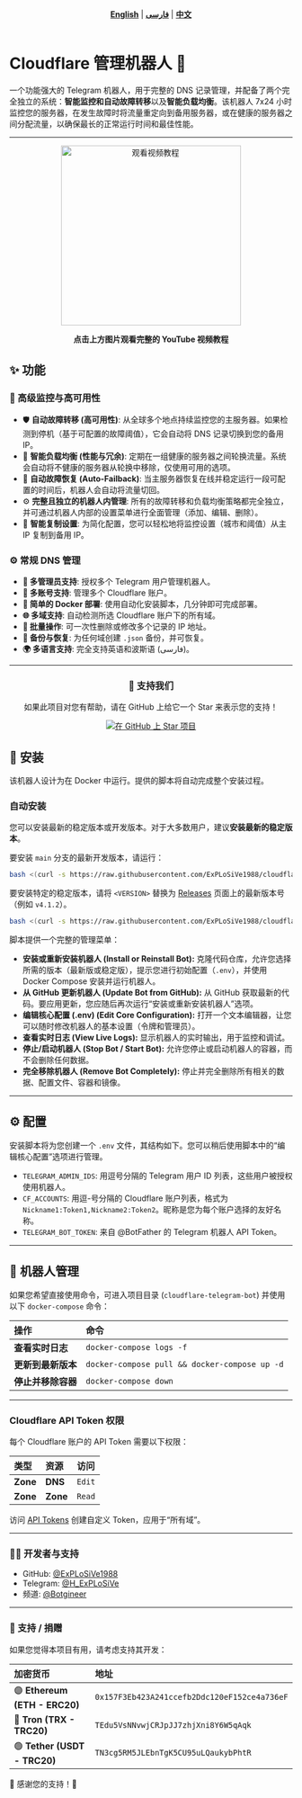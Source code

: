 <div align="center">
  <strong><a href="README.md">English</a></strong> | <strong><a href="README-FA.md">فارسی</a></strong> | <strong><a href="README-CH.md">中文</a></strong>
</div>
<br>

# Cloudflare 管理机器人 🐳
一个功能强大的 Telegram 机器人，用于完整的 DNS 记录管理，并配备了两个完全独立的系统：**智能监控和自动故障转移**以及**智能负载均衡**。该机器人 7x24 小时监控您的服务器，在发生故障时将流量重定向到备用服务器，或在健康的服务器之间分配流量，以确保最长的正常运行时间和最佳性能。

---
<div align="center">
  <a href="https://www.youtube.com/watch?v=OOQ9rtHqeFQ" target="_blank">
    <img src="https://img.youtube.com/vi/OOQ9rtHqeFQ/hqdefault.jpg" alt="观看视频教程" width="320">
  </a>
  <p><strong>点击上方图片观看完整的 YouTube 视频教程</strong></p>
</div>

## ✨ 功能

### 🚀 高级监控与高可用性
*   🛡️ **自动故障转移 (高可用性)**: 从全球多个地点持续监控您的主服务器。如果检测到停机（基于可配置的故障阈值），它会自动将 DNS 记录切换到您的备用 IP。
*   🚦 **智能负载均衡 (性能与冗余)**: 定期在一组健康的服务器之间轮换流量。系统会自动将不健康的服务器从轮换中移除，仅使用可用的选项。
*   🔄 **自动故障恢复 (Auto-Failback)**: 当主服务器恢复在线并稳定运行一段可配置的时间后，机器人会自动将流量切回。
*   ⚙️ **完整且独立的机器人内管理**: 所有的故障转移和负载均衡策略都完全独立，并可通过机器人内部的设置菜单进行全面管理（添加、编辑、删除）。
*   🧠 **智能复制设置**: 为简化配置，您可以轻松地将监控设置（城市和阈值）从主 IP 复制到备用 IP。

### ⚙️ 常规 DNS 管理
*   **👥 多管理员支持**: 授权多个 Telegram 用户管理机器人。
*   **🏢 多账号支持**: 管理多个 Cloudflare 账户。
*   **🐳 简单的 Docker 部署**: 使用自动化安装脚本，几分钟即可完成部署。
*   **🌐 多域支持**: 自动检测所选 Cloudflare 账户下的所有域。
*   **👥 批量操作**: 可一次性删除或修改多个记录的 IP 地址。
*   **💾 备份与恢复**: 为任何域创建 `.json` 备份，并可恢复。
*   **🌍 多语言支持**: 完全支持英语和波斯语 (فارسی)。

---

<div align="center">
  <h3>💖 支持我们</h3>
  <p>如果此项目对您有帮助，请在 GitHub 上给它一个 Star 来表示您的支持！</p>
  <a href="https://github.com/ExPLoSiVe1988/cloudflare-telegram-bot/stargazers">
    <img src="https://img.shields.io/github/stars/ExPLoSiVe1988/cloudflare-telegram-bot?style=for-the-badge&logo=github&color=FFDD00&logoColor=black" alt="在 GitHub 上 Star 项目">
  </a>
</div>

## 🚀 安装

该机器人设计为在 Docker 中运行。提供的脚本将自动完成整个安装过程。

### 自动安装

您可以安装最新的稳定版本或开发版本。对于大多数用户，建议**安装最新的稳定版本**。

要安装 `main` 分支的最新开发版本，请运行：
```bash
bash <(curl -s https://raw.githubusercontent.com/ExPLoSiVe1988/cloudflare-telegram-bot/main/install.sh)
```
要安装特定的稳定版本，请将 `<VERSION>` 替换为 [Releases](https://github.com/ExPLoSiVe1988/cloudflare-telegram-bot/releases) 页面上的最新版本号（例如 `v4.1.2`）。
```bash
bash <(curl -s https://raw.githubusercontent.com/ExPLoSiVe1988/cloudflare-telegram-bot/<VERSION>/install.sh)
```
脚本提供一个完整的管理菜单：
*   **安装或重新安装机器人 (Install or Reinstall Bot):** 克隆代码仓库，允许您选择所需的版本（最新版或稳定版），提示您进行初始配置（`.env`），并使用 Docker Compose 安装并运行机器人。
*   **从 GitHub 更新机器人 (Update Bot from GitHub):** 从 GitHub 获取最新的代码。要应用更新，您应随后再次运行“安装或重新安装机器人”选项。
*   **编辑核心配置 (.env) (Edit Core Configuration):** 打开一个文本编辑器，让您可以随时修改机器人的基本设置（令牌和管理员）。
*   **查看实时日志 (View Live Logs):** 显示机器人的实时输出，用于监控和调试。
*   **停止/启动机器人 (Stop Bot / Start Bot):** 允许您停止或启动机器人的容器，而不会删除任何数据。
*   **完全移除机器人 (Remove Bot Completely):** 停止并完全删除所有相关的数据、配置文件、容器和镜像。

---

## ⚙️ 配置

安装脚本将为您创建一个 `.env` 文件，其结构如下。您可以稍后使用脚本中的“编辑核心配置”选项进行管理。

*   `TELEGRAM_ADMIN_IDS`: 用逗号分隔的 Telegram 用户 ID 列表，这些用户被授权使用机器人。
*   `CF_ACCOUNTS`: 用逗-号分隔的 Cloudflare 账户列表，格式为 `Nickname1:Token1,Nickname2:Token2`。昵称是您为每个账户选择的友好名称。
*   `TELEGRAM_BOT_TOKEN`: 来自 @BotFather 的 Telegram 机器人 API Token。

---

## 🤖 机器人管理

如果您希望直接使用命令，可进入项目目录 (`cloudflare-telegram-bot`) 并使用以下 `docker-compose` 命令：

| 操作                      | 命令                                   |
| :-------------------------- | :---------------------------------------- |
| **查看实时日志**          | `docker-compose logs -f`                  |
| **更新到最新版本**| `docker-compose pull && docker-compose up -d` |
| **停止并移除容器** | `docker-compose down`                     |

---

### Cloudflare API Token 权限
每个 Cloudflare 账户的 API Token 需要以下权限：

| 类型 | 资源 | 访问 |
| :--- | :---     | :---   |
| **Zone** | **DNS**    | `Edit` |
| **Zone** | **Zone**   | `Read` |

访问 [API Tokens](https://dash.cloudflare.com/profile/api-tokens) 创建自定义 Token，应用于“所有域”。

---

### 👨‍💻 开发者与支持
*   GitHub: [@ExPLoSiVe1988](https://github.com/ExPLoSiVe1988/cloudflare-telegram-bot)
*   Telegram: [@H_ExPLoSiVe](https://t.me/H_ExPLoSiVe)
*   频道: [@Botgineer](https://t.me/Botgineer)
---
### 💖 支持 / 捐赠
如果您觉得本项目有用，请考虑支持其开发：

| 加密货币            | 地址                                      |
|:--------------------------|:---------------------------------------------|
| 🟣 **Ethereum (ETH - ERC20)** | `0x157F3Eb423A241ccefb2Ddc120eF152ce4a736eF` |
| 🔵 **Tron (TRX - TRC20)**     | `TEdu5VsNNvwjCRJpJJ7zhjXni8Y6W5qAqk`         |
| 🟢 **Tether (USDT - TRC20)**  | `TN3cg5RM5JLEbnTgK5CU95uLQaukybPhtR`         |

🙏 感谢您的支持！🚀
